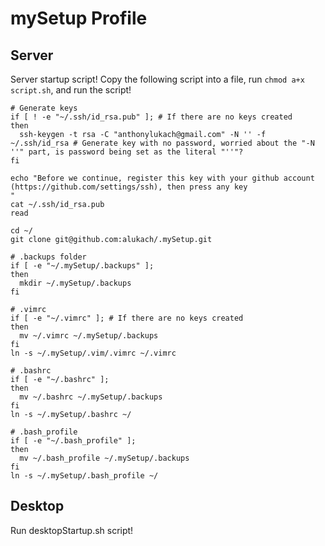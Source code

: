 mySetup Profile
=================

Server
------
Server startup script!  Copy the following script into a file, run `chmod a+x script.sh`, and run the script!

    # Generate keys
    if [ ! -e "~/.ssh/id_rsa.pub" ]; # If there are no keys created
    then
      ssh-keygen -t rsa -C "anthonylukach@gmail.com" -N '' -f ~/.ssh/id_rsa # Generate key with no password, worried about the "-N ''" part, is password being set as the literal "''"?
    fi
    
    echo "Before we continue, register this key with your github account (https://github.com/settings/ssh), then press any key
    "
    cat ~/.ssh/id_rsa.pub
    read
    
    cd ~/
    git clone git@github.com:alukach/.mySetup.git
    
    # .backups folder
    if [ -e "~/.mySetup/.backups" ];
    then
      mkdir ~/.mySetup/.backups
    fi
    
    # .vimrc
    if [ -e "~/.vimrc" ]; # If there are no keys created
    then
      mv ~/.vimrc ~/.mySetup/.backups
    fi
    ln -s ~/.mySetup/.vim/.vimrc ~/.vimrc
    
    # .bashrc
    if [ -e "~/.bashrc" ];
    then
      mv ~/.bashrc ~/.mySetup/.backups
    fi
    ln -s ~/.mySetup/.bashrc ~/

    # .bash_profile
    if [ -e "~/.bash_profile" ];
    then
      mv ~/.bash_profile ~/.mySetup/.backups
    fi
    ln -s ~/.mySetup/.bash_profile ~/


Desktop
-------

Run desktopStartup.sh script!
